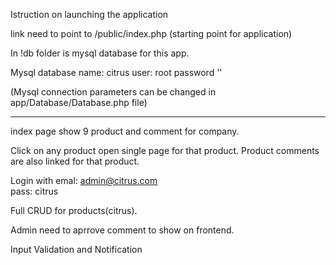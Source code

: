 Istruction on launching the application


link need to point to /public/index.php (starting point for application)

In !db folder is mysql database for this app. 

Mysql
database name: citrus
user: root
password ''

(Mysql connection parameters can be changed in app/Database/Database.php file)




---------------------------------------------------------------------------------------------

index page show 9 product and comment for company.

Click on any product open single page for that product. Product comments are also linked for that product.

Login with 
emal: admin@citrus.com  
pass: citrus

Full CRUD for products(citrus).

Admin need to aprrove comment to show on frontend.

Input Validation and Notification


